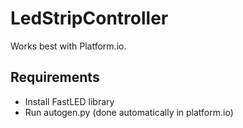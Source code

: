 # LedStripController

Works best with Platform.io.

## Requirements
  * Install FastLED library
  * Run autogen.py (done automatically in platform.io)
